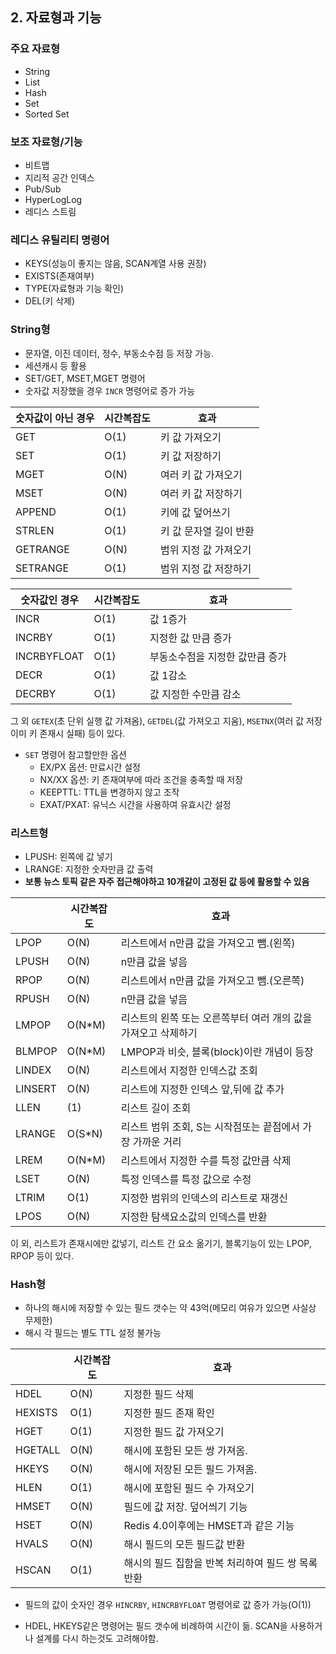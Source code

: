 ## 2. 자료형과 기능

### 주요 자료형
- String
- List
- Hash
- Set
- Sorted Set

### 보조 자료형/기능
- 비트맵
- 지리적 공간 인덱스
- Pub/Sub
- HyperLogLog
- 레디스 스트림

### 레디스 유틸리티 명령어
- KEYS(성능이 좋지는 않음, SCAN계열 사용 권장)
- EXISTS(존재여부)
- TYPE(자료형과 기능 확인)
- DEL(키 삭제)

### String형

- 문자열, 이진 데이터, 정수, 부동소수점 등 저장 가능.
- 세션캐시 등 활용
- SET/GET, MSET,MGET 명령어 
- 숫자값 저장했을 경우 `INCR` 명령어로 증가 가능

|숫자값이 아닌 경우|시간복잡도|효과|
|----|----|---|
|GET|O(1)| 키 값 가져오기
|SET|O(1)| 키 값 저장하기
|MGET|O(N)| 여러 키 값 가져오기
|MSET|O(N)| 여러 키 값 저장하기
|APPEND|O(1)| 키에 값 덮어쓰기
|STRLEN|O(1)|키 값 문자열 길이 반환
|GETRANGE|O(N)| 범위 지정 값 가져오기
|SETRANGE|O(1)|범위 지정 값 저장하기

 
|숫자값인 경우|시간복잡도|효과|
|----|----|---|
|INCR|O(1)|값 1증가
|INCRBY|O(1)| 지정한 값 만큼 증가
|INCRBYFLOAT|O(1)| 부동소수점을 지정한 값만큼 증가
|DECR|O(1)|값 1감소
|DECRBY|O(1)|값 지정한 수만큼 감소

그 외 `GETEX`(초 단위 실행 값 가져옴), `GETDEL`(값 가져오고 지움), `MSETNX`(여러 값 저장 이미 키 존재시 실패) 등이 있다.

- `SET` 명령어 참고할만한 옵션
    - EX/PX 옵션: 만료시간 설정
    - NX/XX 옵션: 키 존재여부에 따라 조건을 충족할 때 저장
    - KEEPTTL: TTL을 변경하지 않고 조작
    - EXAT/PXAT: 유닉스 시간을 사용하여 유효시간 설정


### 리스트형

- LPUSH: 왼쪽에 값 넣기
- LRANGE: 지정한 숫자만큼 값 출력
- **보통 뉴스 토픽 같은 자주 접근해야하고 10개같이 고정된 값 등에 활용할 수 있음**

||시간복잡도|효과|
|----|----|---|
|LPOP|O(N)|리스트에서 n만큼 값을 가져오고 뺌.(왼쪽)
|LPUSH|O(N)|n만큼 값을 넣음
|RPOP|O(N)|리스트에서 n만큼 값을 가져오고 뺌.(오른쪽)
|RPUSH|O(N)|n만큼 값을 넣음
|LMPOP|O(N*M)| 리스트의 왼쪽 또는 오른쪽부터 여러 개의 값을 가져오고 삭제하기
|BLMPOP|O(N*M)| LMPOP과 비슷, 블록(block)이란 개념이 등장
|LINDEX|O(N)| 리스트에서 지정한 인덱스값 조회
|LINSERT|O(N)| 리스트에 지정한 인덱스 앞,뒤에 값 추가
|LLEN|(1)| 리스트 길이 조회
|LRANGE|O(S*N)| 리스트 범위 조회, S는 시작점또는 끝점에서 가장 가까운 거리
|LREM|O(N*M)| 리스트에서 지정한 수를 특정 값만큼 삭제
|LSET|O(N)| 특정 인덱스를 특정 값으로 수정
|LTRIM|O(1)| 지정한 범위의 인덱스의 리스트로 재갱신
|LPOS|O(N)| 지정한 탐색요소값의 인덱스를 반환

이 외, 리스트가 존재시에만 값넣기, 리스트 간 요소 옮기기, 블록기능이 있는 LPOP, RPOP 등이 있다.

### Hash형

- 하나의 해시에 저장할 수 있는 필드 갯수는 약 43억(메모리 여유가 있으면 사실상 무제한)
- 해시 각 필드는 별도 TTL 설정 불가능

||시간복잡도|효과|
|----|----|---|
|HDEL|O(N)| 지정한 필드 삭제
|HEXISTS|O(1)| 지정한 필드 존재 확인
|HGET|O(1)| 지정한 필드 값 가져오기
|HGETALL|O(N)|해시에 포함된 모든 쌍 가져옴.
|HKEYS|O(N)|해시에 저장된 모든 필드 가져옴.
|HLEN|O(1)|해시에 포함된 필드 수 가져오기
|HMSET|O(N)|필드에 값 저장. 덮어씌기 기능
|HSET|O(N)| Redis 4.0이후에는 HMSET과 같은 기능
|HVALS|O(N)|해시 필드의 모든 필드값 반환
|HSCAN|O(1)| 해시의 필드 집함을 반복 처리하여 필드 쌍 목록 반환

- 필드의 값이 숫자인 경우 `HINCRBY`, `HINCRBYFLOAT` 명령어로 값 증가 가능(O(1))
  

- HDEL, HKEYS같은 명령어는 필드 갯수에 비례하여 시간이 듦. SCAN을 사용하거나 설계를 다시 하는것도 고려해야함.
